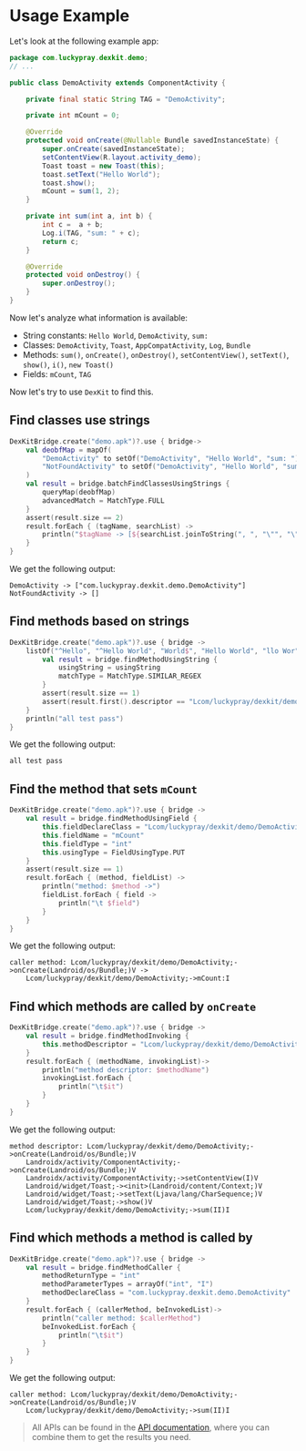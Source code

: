 # Usage Example

Let's look at the following example app:

```java
package com.luckypray.dexkit.demo;
// ...

public class DemoActivity extends ComponentActivity {

    private final static String TAG = "DemoActivity";

    private int mCount = 0;

    @Override
    protected void onCreate(@Nullable Bundle savedInstanceState) {
        super.onCreate(savedInstanceState);
        setContentView(R.layout.activity_demo);
        Toast toast = new Toast(this);
        toast.setText("Hello World");
        toast.show();
        mCount = sum(1, 2);
    }

    private int sum(int a, int b) {
        int c =  a + b;
        Log.i(TAG, "sum: " + c);
        return c;
    }

    @Override
    protected void onDestroy() {
        super.onDestroy();
    }
}
```

Now let's analyze what information is available:

- String constants: `Hello World`, `DemoActivity`, `sum: `
- Classes: `DemoActivity`, `Toast`, `AppCompatActivity`, `Log`, `Bundle`
- Methods: `sum()`, `onCreate()`, `onDestroy()`, `setContentView()`, `setText()`, `show()`, `i()`, `new Toast()`
- Fields: `mCount`, `TAG`

Now let's try to use `DexKit` to find this.

## Find classes use strings

```kotlin
DexKitBridge.create("demo.apk")?.use { bridge->
    val deobfMap = mapOf(
        "DemoActivity" to setOf("DemoActivity", "Hello World", "sum: "),
        "NotFoundActivity" to setOf("DemoActivity", "Hello World", "sum: ", "not found"),
    )
    val result = bridge.batchFindClassesUsingStrings {
        queryMap(deobfMap)
        advancedMatch = MatchType.FULL
    }
    assert(result.size == 2)
    result.forEach { (tagName, searchList) ->
        println("$tagName -> [${searchList.joinToString(", ", "\"", "\"")}]")
    }
}
```

We get the following output:

```text
DemoActivity -> ["com.luckypray.dexkit.demo.DemoActivity"]
NotFoundActivity -> []
```

## Find methods based on strings

```kotlin
DexKitBridge.create("demo.apk")?.use { bridge ->
    listOf("^Hello", "^Hello World", "World$", "Hello World", "llo Wor").forEach { usingString ->
        val result = bridge.findMethodUsingString {
            usingString = usingString
            matchType = MatchType.SIMILAR_REGEX
        }
        assert(result.size == 1)
        assert(result.first().descriptor == "Lcom/luckypray/dexkit/demo/DemoActivity;->onCreate(Landroid/os/Bundle;)V")
    }
    println("all test pass")
}
```

We get the following output:

```text
all test pass
```

## Find the method that sets `mCount`

```kotlin
DexKitBridge.create("demo.apk")?.use { bridge ->
    val result = bridge.findMethodUsingField {
        this.fieldDeclareClass = "Lcom/luckypray/dexkit/demo/DemoActivity;"
        this.fieldName = "mCount"
        this.fieldType = "int"
        this.usingType = FieldUsingType.PUT
    }
    assert(result.size == 1)
    result.forEach { (method, fieldList) ->
        println("method: $method ->")
        fieldList.forEach { field ->
            println("\t $field")
        }
    }
}
```

We get the following output:

```text
caller method: Lcom/luckypray/dexkit/demo/DemoActivity;->onCreate(Landroid/os/Bundle;)V ->
    Lcom/luckypray/dexkit/demo/DemoActivity;->mCount:I
```

## Find which methods are called by `onCreate`

```kotlin
DexKitBridge.create("demo.apk")?.use { bridge ->
    val result = bridge.findMethodInvoking {
        this.methodDescriptor = "Lcom/luckypray/dexkit/demo/DemoActivity;->onCreate(Landroid/os/Bundle;)V"
    }
    result.forEach { (methodName, invokingList)->
        println("method descriptor: $methodName")
        invokingList.forEach {
            println("\t$it")
        }
    }
}
```

We get the following output:

```text
method descriptor: Lcom/luckypray/dexkit/demo/DemoActivity;->onCreate(Landroid/os/Bundle;)V
    Landroidx/activity/ComponentActivity;->onCreate(Landroid/os/Bundle;)V
    Landroidx/activity/ComponentActivity;->setContentView(I)V
    Landroid/widget/Toast;-><init>(Landroid/content/Context;)V
    Landroid/widget/Toast;->setText(Ljava/lang/CharSequence;)V
    Landroid/widget/Toast;->show()V
    Lcom/luckypray/dexkit/demo/DemoActivity;->sum(II)I
```

## Find which methods a method is called by

```kotlin
DexKitBridge.create("demo.apk")?.use { bridge ->
    val result = bridge.findMethodCaller {
        methodReturnType = "int"
        methodParameterTypes = arrayOf("int", "I")
        methodDeclareClass = "com.luckypray.dexkit.demo.DemoActivity"
    }
    result.forEach { (callerMethod, beInvokedList)->
        println("caller method: $callerMethod")
        beInvokedList.forEach {
            println("\t$it")
        }
    }
}
```

We get the following output:

```text
caller method: Lcom/luckypray/dexkit/demo/DemoActivity;->onCreate(Landroid/os/Bundle;)V
    Lcom/luckypray/dexkit/demo/DemoActivity;->sum(II)I
```


> All APIs can be found in the [API documentation](https://luckypray.org/DexKit-Doc/dexkit/io.luckypray.dexkit/-dex-kit-bridge/index.html),
> where you can combine them to get the results you need.
